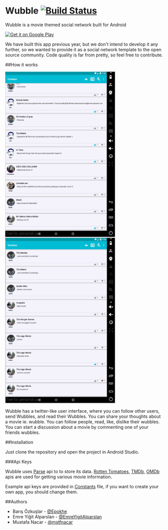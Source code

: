 # Wubble  [![Build Status](https://travis-ci.org/MovieNetwork/Wubble.svg?branch=master)](https://travis-ci.org/MovieNetwork/Wubble)

Wubble is a movie themed social network built for Android

<a href="https://play.google.com/store/apps/details?id=com.proxima.wubble_deneme">
<img alt="Get it on Google Play"
       src="https://cloud.githubusercontent.com/assets/12447257/8147861/0b474efe-1280-11e5-9f09-d6fb1ebaf954.png" />
</a>

We have built this app previous year, but we don't intend to develop it any further, 
so we wanted to provide it as a social network template to the open source community.
Code quality is far from pretty, so feel free to contribute.

##How it works

<img src="https://github.com/MovieNetwork/Wubble/blob/master/gifs/Feed.gif" width="350">
<img src="https://github.com/MovieNetwork/Wubble/blob/master/gifs/Movie.gif" width="350">


Wubble has a twitter-like user interface, where you can follow other users, send Wubbles, and read their Wubbles. 
You can share your thoughts about a movie ie. wubble.
You can follow people, read, like, dislike their wubbles.
You can start a discussion about a movie by commenting one of your friends wubbles.

##Installation

Just clone the repository and open the project in Android Studio.

###Api Keys

Wubble uses [Parse](https://parse.com/) api to to store its data. 
[Rotten Tomatoes](http://developer.rottentomatoes.com/), [TMDb](https://www.themoviedb.org/documentation/api), [OMDb](http://www.omdbapi.com/)
apis are used for getting various movie information. 

Example api keys are provided in [Constants](https://github.com/MovieNetwork/Wubble/blob/master/app/src/main/java/com/proxima/Wubble/Constants.java#L89) file, 
if you want to create your own app, you should change them.

##Authors
* Barış Özkuşlar - [@Epokhe](https://github.com/Epokhe) 
* Emre Yiğit Alparslan - [@EmreYigitAlparslan](https://github.com/EmreYigitAlparslan)
* Mustafa Nacar - [@mstfnacar](https://github.com/mstfnacar)
